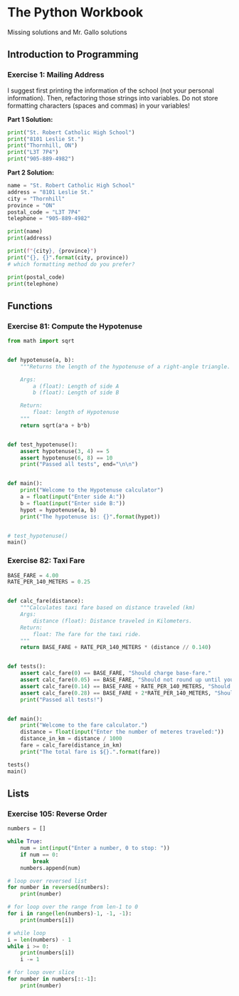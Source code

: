 # The Python Workbook
Missing solutions and Mr. Gallo solutions

## Introduction to Programming
### Exercise 1: Mailing Address
I suggest first printing the information of the school (not your personal information). Then, refactoring those strings into variables. Do not store formatting characters (spaces and commas) in your variables!

**Part 1 Solution:**
```python
print("St. Robert Catholic High School")
print("8101 Leslie St.")
print("Thornhill, ON")
print("L3T 7P4")
print("905-889-4982")
```
**Part 2 Solution:**
```python
name = "St. Robert Catholic High School"
address = "8101 Leslie St."
city = "Thornhill"
province = "ON"
postal_code = "L3T 7P4"
telephone = "905-889-4982"

print(name)
print(address)

print(f"{city}, {province}")
print("{}, {}".format(city, province))
# which formatting method do you prefer?

print(postal_code)
print(telephone)

```
## Functions
### Exercise 81: Compute the Hypotenuse
```python
from math import sqrt


def hypotenuse(a, b):
    """Returns the length of the hypotenuse of a right-angle triangle.

    Args:
        a (float): Length of side A
        b (float): Length of side B

    Return:
        float: length of Hypotenuse
    """
    return sqrt(a*a + b*b)


def test_hypotenuse():
    assert hypotenuse(3, 4) == 5
    assert hypotenuse(6, 8) == 10
    print("Passed all tests", end="\n\n")


def main():
    print("Welcome to the Hypotenuse calculator")
    a = float(input("Enter side A:"))
    b = float(input("Enter side B:"))
    hypot = hypotenuse(a, b)
    print("The hypotenuse is: {}".format(hypot))


# test_hypotenuse()
main()
```

### Exercise 82: Taxi Fare
```python
BASE_FARE = 4.00
RATE_PER_140_METERS = 0.25


def calc_fare(distance):
    """Calculates taxi fare based on distance traveled (km)
    Args:
        distance (float): Distance traveled in Kilometers.
    Return:
        float: The fare for the taxi ride.
    """
    return BASE_FARE + RATE_PER_140_METERS * (distance // 0.140)


def tests():
    assert calc_fare(0) == BASE_FARE, "Should charge base-fare."
    assert calc_fare(0.05) == BASE_FARE, "Should not round up until you reach 140 meters."
    assert calc_fare(0.14) == BASE_FARE + RATE_PER_140_METERS, "Should add the first 25 cents."
    assert calc_fare(0.28) == BASE_FARE + 2*RATE_PER_140_METERS, "Should add the second 25 cents."
    print("Passed all tests!")


def main():
    print("Welcome to the fare calculator.")
    distance = float(input("Enter the number of meteres traveled:"))
    distance_in_km = distance / 1000
    fare = calc_fare(distance_in_km)
    print("The total fare is ${}.".format(fare))

tests()
main()
```
## Lists
### Exercise 105: Reverse Order
```python 
numbers = []

while True:
    num = int(input("Enter a number, 0 to stop: "))
    if num == 0:
        break
    numbers.append(num)

# loop over reversed list
for number in reversed(numbers):
    print(number)

# for loop over the range from len-1 to 0
for i in range(len(numbers)-1, -1, -1):
    print(numbers[i])

# while loop
i = len(numbers) - 1
while i >= 0:
    print(numbers[i])
    i -= 1

# for loop over slice
for number in numbers[::-1]:
    print(number)
```
